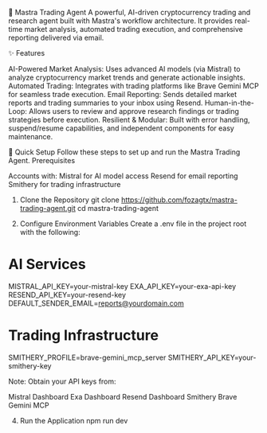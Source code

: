 🚀 Mastra Trading Agent
A powerful, AI-driven cryptocurrency trading and research agent built with Mastra's workflow architecture. It provides real-time market analysis, automated trading execution, and comprehensive reporting delivered via email.

✨ Features

AI-Powered Market Analysis: Uses advanced AI models (via Mistral) to analyze cryptocurrency market trends and generate actionable insights.
Automated Trading: Integrates with trading platforms like Brave Gemini MCP for seamless trade execution.
Email Reporting: Sends detailed market reports and trading summaries to your inbox using Resend.
Human-in-the-Loop: Allows users to review and approve research findings or trading strategies before execution.
Resilient & Modular: Built with error handling, suspend/resume capabilities, and independent components for easy maintenance.


🔑 Quick Setup
Follow these steps to set up and run the Mastra Trading Agent.
Prerequisites

Accounts with:
Mistral for AI model access
Resend for email reporting
Smithery for trading infrastructure


1. Clone the Repository
git clone https://github.com/fozagtx/mastra-trading-agent.git
cd mastra-trading-agent

3. Configure Environment Variables
Create a .env file in the project root with the following:
# AI Services
MISTRAL_API_KEY=your-mistral-key
EXA_API_KEY=your-exa-api-key
RESEND_API_KEY=your-resend-key
DEFAULT_SENDER_EMAIL=reports@yourdomain.com

# Trading Infrastructure
SMITHERY_PROFILE=brave-gemini_mcp_server
SMITHERY_API_KEY=your-smithery-key


Note: Obtain your API keys from:

Mistral Dashboard
Exa Dashboard
Resend Dashboard
Smithery Brave Gemini MCP


4. Run the Application
npm run dev
